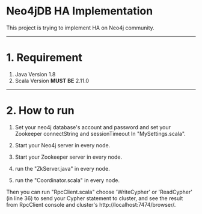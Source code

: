 # Neo4jDB HA Implementation
This project is trying to implement HA on Neo4j community.</br> 
- - -
# 1. Requirement
1. Java Version 1.8
2. Scala Version **MUST BE** 2.11.0
- - -
# 2. How to run
1. Set your neo4j database's account and password and set your Zookeeper connectString and sessionTimeout In "MySettings.scala".
2. Start your Neo4j server in every node.
3. Start your Zookeeper server in every node.

4. run the "ZkServer.java" in every node.
5. run the "Coordinator.scala" in every node.

Then you can run "RpcClient.scala" choose 'WriteCypher' or 'ReadCypher' (in line 36) to send your Cypher statement to cluster, and see the result from RpcClient console and cluster's http://localhost:7474/browser/.
